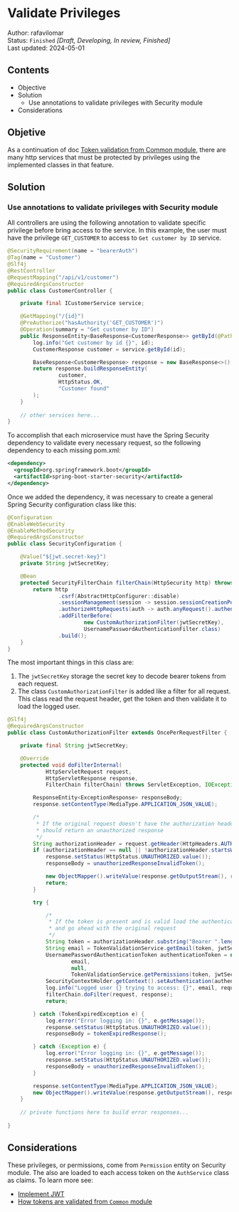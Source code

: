 # Validate Privileges

Author: rafavilomar  
Status: `Finished` *[Draft, Developing, In review, Finished]*  
Last updated: 2024-05-01

## Contents

- Objective
- Solution
    - Use annotations to validate privileges with Security module
- Considerations

## Objetive

As a continuation of doc [Token validation from Common module](token_validation_from_common_module.md), there are many 
http services that must be protected by privileges using the implemented classes in that feature.

## Solution

### Use annotations to validate privileges with Security module

All controllers are using the following annotation to validate specific privilege before bring access to the service. In
this example, the user must have the privilege `GET_CUSTOMER` to access to `Get customer by ID` service.

```java
@SecurityRequirement(name = "bearerAuth")
@Tag(name = "Customer")
@Slf4j
@RestController
@RequestMapping("/api/v1/customer")
@RequiredArgsConstructor
public class CustomerController {

    private final ICustomerService service;

    @GetMapping("/{id}")
    @PreAuthorize("hasAuthority('GET_CUSTOMER')")
    @Operation(summary = "Get customer by ID")
    public ResponseEntity<BaseResponse<CustomerResponse>> getById(@PathVariable("id") long id) {
        log.info("Get customer by id {}", id);
        CustomerResponse customer = service.getById(id);

        BaseResponse<CustomerResponse> response = new BaseResponse<>();
        return response.buildResponseEntity(
                customer,
                HttpStatus.OK,
                "Customer found"
        );
    }
    
    // other services here...
}
```

To accomplish that each microservice must have the Spring Security dependency to validate every necessary request, so the following 
dependency to each missing pom.xml:

```xml
<dependency>
  <groupId>org.springframework.boot</groupId>
  <artifactId>spring-boot-starter-security</artifactId>
</dependency>
```

Once we added the dependency, it was necessary to create a general Spring Security configuration class like this:

```java
@Configuration
@EnableWebSecurity
@EnableMethodSecurity
@RequiredArgsConstructor
public class SecurityConfiguration {

    @Value("${jwt.secret-key}")
    private String jwtSecretKey;

    @Bean
    protected SecurityFilterChain filterChain(HttpSecurity http) throws Exception {
        return http
                .csrf(AbstractHttpConfigurer::disable)
                .sessionManagement(session -> session.sessionCreationPolicy(SessionCreationPolicy.STATELESS))
                .authorizeHttpRequests(auth -> auth.anyRequest().authenticated())
                .addFilterBefore(
                        new CustomAuthorizationFilter(jwtSecretKey),
                        UsernamePasswordAuthenticationFilter.class)
                .build();
    }
}
```

The most important things in this class are:
1. The `jwtSecretKey` storage the secret key to decode bearer tokens from each request.
2. The class `CustomAuthorizationFilter` is added like a filter for all request. This class read the request header, get the token and then validate it to load the logged user.

```java
@Slf4j
@RequiredArgsConstructor
public class CustomAuthorizationFilter extends OncePerRequestFilter {

    private final String jwtSecretKey;

    @Override
    protected void doFilterInternal(
            HttpServletRequest request,
            HttpServletResponse response,
            FilterChain filterChain) throws ServletException, IOException {

        ResponseEntity<ExceptionResponse> responseBody;
        response.setContentType(MediaType.APPLICATION_JSON_VALUE);

        /*
         * If the original request doesn't have the authorization header, or it isn't a Bearer token,
         * should return an unauthorized response
         */
        String authorizationHeader = request.getHeader(HttpHeaders.AUTHORIZATION);
        if (authorizationHeader == null || !authorizationHeader.startsWith("Bearer ")) {
            response.setStatus(HttpStatus.UNAUTHORIZED.value());
            responseBody = unauthorizedResponseInvalidToken();

            new ObjectMapper().writeValue(response.getOutputStream(), responseBody);
            return;
        }

        try {

            /*
             * If the token is present and is valid load the authentication to the security context
             * and go ahead with the original request
             */
            String token = authorizationHeader.substring("Bearer ".length());
            String email = TokenValidationService.getEmail(token, jwtSecretKey);
            UsernamePasswordAuthenticationToken authenticationToken = new UsernamePasswordAuthenticationToken(
                    email,
                    null,
                    TokenValidationService.getPermissions(token, jwtSecretKey));
            SecurityContextHolder.getContext().setAuthentication(authenticationToken);
            log.info("Logged user {} trying to access: {}", email, request.getServletPath());
            filterChain.doFilter(request, response);
            return;

        } catch (TokenExpiredException e) {
            log.error("Error logging in: {}", e.getMessage());
            response.setStatus(HttpStatus.UNAUTHORIZED.value());
            responseBody = tokenExpiredResponse();

        } catch (Exception e) {
            log.error("Error logging in: {}", e.getMessage());
            response.setStatus(HttpStatus.UNAUTHORIZED.value());
            responseBody = unauthorizedResponseInvalidToken();
        }

        response.setContentType(MediaType.APPLICATION_JSON_VALUE);
        new ObjectMapper().writeValue(response.getOutputStream(), responseBody);
    }
    
    // private functions here to build error responses...
    
}
```

## Considerations

These privileges, or permissions, come from `Permission` entity on Security module. The also are loaded to each access 
token on the `AuthService` class as claims. To learn more see:

- [Implement JWT](implement_jwt.md)
- [How tokens are validated from `Common` module](token_validation_from_common_module.md)